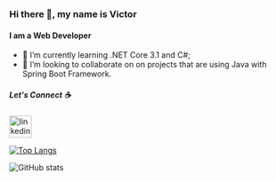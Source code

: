 ### Hi there 👋, my name is Victor
#### I am a Web Developer

- 🌱 I’m currently learning .NET Core 3.1 and C#; 
- 👯 I’m looking to collaborate on  on projects that are using Java with Spring Boot Framework. 

##### Let's Connect ☕

 [<img src='https://cdn.jsdelivr.net/npm/simple-icons@3.0.1/icons/linkedin.svg' alt='linkedin' height='40'>](https://www.linkedin.com/in/victor-rodrigues-330639160/) 

[![Top Langs](https://github-readme-stats.vercel.app/api/top-langs/?username=rodriguesvictor)](https://github.com/anuraghazra/github-readme-stats)

![GitHub stats](https://github-readme-stats.vercel.app/api?username=rodriguesvictor&show_icons=true)  

